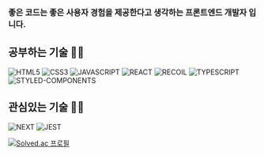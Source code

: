 ### 좋은 코드는 좋은 사용자 경험을 제공한다고 생각하는 프론트엔드 개발자 입니다.

<h2>공부하는 기술 🧑‍💻</h2>

![HTML5](https://img.shields.io/badge/HTML5-orange?style=flat&logo=html5&logoColor=white)
![CSS3](https://img.shields.io/badge/CSS3-blue?style=flat&logo=css3)
![JAVASCRIPT](https://img.shields.io/badge/JAVASCRIPT-yellow?style=flat&logo=javascript&logoColor=black)
![REACT](https://img.shields.io/badge/REACT-blue?style=flat&logo=react&logoColor=skyblue)
![RECOIL](https://img.shields.io/badge/RECOIL-skyblue?style=flat&logo=recoil&logoColor=purple)
![TYPESCRIPT](https://img.shields.io/badge/TYPESCRIPT-blue?style=flat&logo=typescript&logoColor=white)
![STYLED-COMPONENTS](https://img.shields.io/badge/STYLED_COMPONENTS-pink?style=flat&logo=styled-components&logoColor=white)

<h2>관심있는 기술 🧑‍💻</h2>


![NEXT](https://img.shields.io/badge/NEXT-black?style=flat&logo=next.js&logoColor=white)
![JEST](https://img.shields.io/badge/JEST-red?style=flat&logo=jest&logoColor=white)



[![Solved.ac 프로필](http://mazassumnida.wtf/api/v2/generate_badge?boj=wns2252)](https://solved.ac/wns2252)
